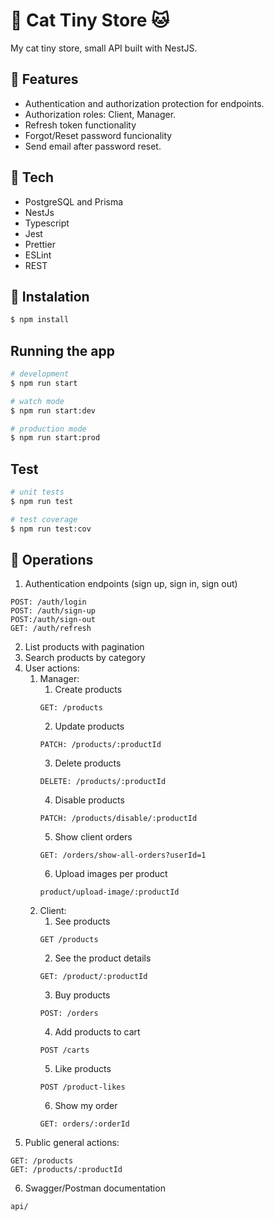 # :mushroom: Cat Tiny Store :cat:

My cat tiny store, small API built with NestJS.

## :mushroom:  Features

- Authentication and authorization protection for endpoints.
- Authorization roles: Client, Manager.
- Refresh token functionality
- Forgot/Reset password funcionality
- Send email after password reset.

## :mushroom: Tech

- PostgreSQL and Prisma
- NestJs
- Typescript
- Jest
- Prettier
- ESLint
- REST

## :mushroom: Instalation

```bash
$ npm install
```

## Running the app

```bash
# development
$ npm run start

# watch mode
$ npm run start:dev

# production mode
$ npm run start:prod
```

## Test

```bash
# unit tests
$ npm run test

# test coverage
$ npm run test:cov
```

## :mushroom: Operations
1. Authentication endpoints (sign up, sign in, sign out)
```
POST: /auth/login
POST: /auth/sign-up
POST:/auth/sign-out
GET: /auth/refresh
```
2. List products with pagination
3. Search products by category
4. User actions:
    1. Manager:
        1. Create products
        ```
        GET: /products
        ```
        2. Update products
        ```
        PATCH: /products/:productId
        ```
        3. Delete products
        ```
        DELETE: /products/:productId
        ```
        4. Disable products
        ```
        PATCH: /products/disable/:productId
        ```
        5. Show client orders
        ```
        GET: /orders/show-all-orders?userId=1
        ```
        6. Upload images per product
        ```
        product/upload-image/:productId
        ```
    2. Client:
        1. See products
        ```
        GET /products
        ```
        2. See the product details
        ```
        GET: /product/:productId
        ```
        3. Buy products
        ```
        POST: /orders
        ```
        4. Add products to cart
        ```
        POST /carts
        ```
        5. Like products
        ```
        POST /product-likes
        ```
        6. Show my order
        ```
        GET: orders/:orderId
        ```
5. Public general actions:
```
GET: /products
GET: /products/:productId
```
6. Swagger/Postman documentation
```
api/
```